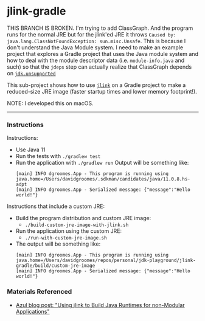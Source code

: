 # jlink-gradle

THIS BRANCH IS BROKEN. I'm trying to add ClassGraph. And the program runs for the normal JRE but for the jlink'ed JRE
it throws `Caused by: java.lang.ClassNotFoundException: sun.misc.Unsafe`. This is because I don't understand the Java Module
system. I need to make an example project that explores a Gradle project that uses the Java module system and how to deal
with the module descriptor data (i.e. `module-info.java` and such) so that the `jdeps` step can actually realize that ClassGraph
depends on [`jdk.unsupported`](https://github.com/classgraph/classgraph/blob/905edfc660948aee1b0b2b7d6e240e402c33d319/src/module-info/io.github.classgraph/module-info.java#L42)

This sub-project shows how to use [`jlink`](https://openjdk.java.net/jeps/282) on a Gradle project to make a reduced-size JRE image (faster startup times and lower memory footprint!).

NOTE: I developed this on macOS.

---

### Instructions

Instructions:

* Use Java 11
* Run the tests with `./gradlew test`
* Run the application with `./gradlew run`
  Output will be something like:
  ```
  [main] INFO dgroomes.App - This program is running using java.home=/Users/davidgroomes/.sdkman/candidates/java/11.0.8.hs-adpt
  [main] INFO dgroomes.App - Serialized message: {"message":"Hello world!"}
  ```

Instructions that include a custom JRE:

* Build the program distribution and custom JRE image:
  * `./build-custom-jre-image-with-jlink.sh`
* Run the application using the custom JRE:
  * `./run-with-custom-jre-image.sh`
* The output will be something like:
  ```
  [main] INFO dgroomes.App - This program is running using java.home=/Users/davidgroomes/repos/personal/jdk-playground/jlink-gradle/build/custom-jre-image
  [main] INFO dgroomes.App - Serialized message: {"message":"Hello world!"}
  ```

### Materials Referenced

* [Azul blog post: "Using jlink to Build Java Runtimes for non-Modular Applications"](https://medium.com/azulsystems/using-jlink-to-build-java-runtimes-for-non-modular-applications-9568c5e70ef4)

